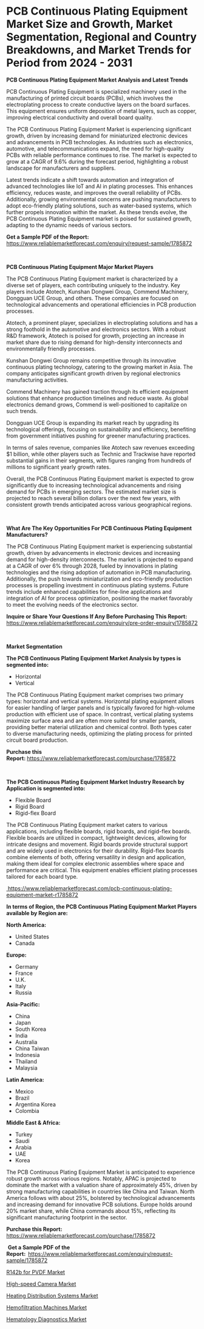 <p><h1>PCB Continuous Plating Equipment Market Size and Growth, Market Segmentation, Regional and Country Breakdowns, and Market Trends for Period from 2024 -  2031</h1></p><p><strong>PCB Continuous Plating Equipment Market Analysis and Latest Trends</strong></p>
<p><p>PCB Continuous Plating Equipment is specialized machinery used in the manufacturing of printed circuit boards (PCBs), which involves the electroplating process to create conductive layers on the board surfaces. This equipment ensures uniform deposition of metal layers, such as copper, improving electrical conductivity and overall board quality.</p><p>The PCB Continuous Plating Equipment Market is experiencing significant growth, driven by increasing demand for miniaturized electronic devices and advancements in PCB technologies. As industries such as electronics, automotive, and telecommunications expand, the need for high-quality PCBs with reliable performance continues to rise. The market is expected to grow at a CAGR of 9.6% during the forecast period, highlighting a robust landscape for manufacturers and suppliers.</p><p>Latest trends indicate a shift towards automation and integration of advanced technologies like IoT and AI in plating processes. This enhances efficiency, reduces waste, and improves the overall reliability of PCBs. Additionally, growing environmental concerns are pushing manufacturers to adopt eco-friendly plating solutions, such as water-based systems, which further propels innovation within the market. As these trends evolve, the PCB Continuous Plating Equipment market is poised for sustained growth, adapting to the dynamic needs of various sectors.</p></p>
<p><strong>Get a Sample PDF of the Report:&nbsp;</strong> <a href="https://www.reliablemarketforecast.com/enquiry/request-sample/1785872?utm_campaign=1080&utm_medium=2&utm_source=Github&utm_content=ia&utm_term=19122024&utm_id=pcb-continuous-plating-equipment">https://www.reliablemarketforecast.com/enquiry/request-sample/1785872</a></p>
<p>&nbsp;</p>
<p><strong>PCB Continuous Plating Equipment Major Market Players</strong></p>
<p><p>The PCB Continuous Plating Equipment market is characterized by a diverse set of players, each contributing uniquely to the industry. Key players include Atotech, Kunshan Dongwei Group, Commend Machinery, Dongguan UCE Group, and others. These companies are focused on technological advancements and operational efficiencies in PCB production processes.</p><p>Atotech, a prominent player, specializes in electroplating solutions and has a strong foothold in the automotive and electronics sectors. With a robust R&D framework, Atotech is poised for growth, projecting an increase in market share due to rising demand for high-density interconnects and environmentally friendly processes.</p><p>Kunshan Dongwei Group remains competitive through its innovative continuous plating technology, catering to the growing market in Asia. The company anticipates significant growth driven by regional electronics manufacturing activities.</p><p>Commend Machinery has gained traction through its efficient equipment solutions that enhance production timelines and reduce waste. As global electronics demand grows, Commend is well-positioned to capitalize on such trends.</p><p>Dongguan UCE Group is expanding its market reach by upgrading its technological offerings, focusing on sustainability and efficiency, benefiting from government initiatives pushing for greener manufacturing practices.</p><p>In terms of sales revenue, companies like Atotech saw revenues exceeding $1 billion, while other players such as Technic and Trackwise have reported substantial gains in their segments, with figures ranging from hundreds of millions to significant yearly growth rates.</p><p>Overall, the PCB Continuous Plating Equipment market is expected to grow significantly due to increasing technological advancements and rising demand for PCBs in emerging sectors. The estimated market size is projected to reach several billion dollars over the next few years, with consistent growth trends anticipated across various geographical regions.</p></p>
<p>&nbsp;</p>
<p><strong>What Are The Key Opportunities For PCB Continuous Plating Equipment Manufacturers?</strong></p>
<p><p>The PCB Continuous Plating Equipment market is experiencing substantial growth, driven by advancements in electronic devices and increasing demand for high-density interconnects. The market is projected to expand at a CAGR of over 6% through 2028, fueled by innovations in plating technologies and the rising adoption of automation in PCB manufacturing. Additionally, the push towards miniaturization and eco-friendly production processes is propelling investment in continuous plating systems. Future trends include enhanced capabilities for fine-line applications and integration of AI for process optimization, positioning the market favorably to meet the evolving needs of the electronics sector.</p></p>
<p><strong>Inquire or Share Your Questions If Any Before Purchasing This Report:</strong> <a href="https://www.reliablemarketforecast.com/enquiry/pre-order-enquiry/1785872?utm_campaign=1080&utm_medium=2&utm_source=Github&utm_content=ia&utm_term=19122024&utm_id=pcb-continuous-plating-equipment">https://www.reliablemarketforecast.com/enquiry/pre-order-enquiry/1785872</a></p>
<p>&nbsp;</p>
<p><strong>Market Segmentation</strong></p>
<p><strong>The PCB Continuous Plating Equipment Market Analysis by types is segmented into:</strong></p>
<p><ul><li>Horizontal</li><li>Vertical</li></ul></p>
<p><p>The PCB Continuous Plating Equipment market comprises two primary types: horizontal and vertical systems. Horizontal plating equipment allows for easier handling of larger panels and is typically favored for high-volume production with efficient use of space. In contrast, vertical plating systems maximize surface area and are often more suited for smaller panels, providing better material utilization and chemical control. Both types cater to diverse manufacturing needs, optimizing the plating process for printed circuit board production.</p></p>
<p><strong>Purchase this Report:&nbsp;</strong><a href="https://www.reliablemarketforecast.com/purchase/1785872?utm_campaign=1080&utm_medium=2&utm_source=Github&utm_content=ia&utm_term=19122024&utm_id=pcb-continuous-plating-equipment">https://www.reliablemarketforecast.com/purchase/1785872</a></p>
<p>&nbsp;</p>
<p><strong>The PCB Continuous Plating Equipment Market Industry Research by Application is segmented into:</strong></p>
<p><ul><li>Flexible Board</li><li>Rigid Board</li><li>Rigid-flex Board</li></ul></p>
<p><p>The PCB Continuous Plating Equipment market caters to various applications, including flexible boards, rigid boards, and rigid-flex boards. Flexible boards are utilized in compact, lightweight devices, allowing for intricate designs and movement. Rigid boards provide structural support and are widely used in electronics for their durability. Rigid-flex boards combine elements of both, offering versatility in design and application, making them ideal for complex electronic assemblies where space and performance are critical. This equipment enables efficient plating processes tailored for each board type.</p></p>
<p><a href="https://www.reliablemarketforecast.com/pcb-continuous-plating-equipment-market-r1785872?utm_campaign=1080&utm_medium=2&utm_source=Github&utm_content=ia&utm_term=19122024&utm_id=pcb-continuous-plating-equipment">&nbsp;https://www.reliablemarketforecast.com/pcb-continuous-plating-equipment-market-r1785872</a></p>
<p><strong>In terms of Region, the PCB Continuous Plating Equipment Market Players available by Region are:</strong></p>
<p>
    <p> <strong> North America: </strong>
        <ul>
            <li>United States</li>
            <li>Canada</li>
        </ul>
        </p> 
    <p> <strong> Europe: </strong>
        <ul>
            <li>Germany</li>
            <li>France</li>
            <li>U.K.</li>
            <li>Italy</li>
            <li>Russia</li>
        </ul>
        </p> 
    <p> <strong> Asia-Pacific: </strong>
        <ul>
            <li>China</li>
            <li>Japan</li>
            <li>South Korea</li>
            <li>India</li>
            <li>Australia</li>
            <li>China Taiwan</li>
            <li>Indonesia</li>
            <li>Thailand</li>
            <li>Malaysia</li>
        </ul>
        </p> 
    <p> <strong> Latin America: </strong>
        <ul>
            <li>Mexico</li>
            <li>Brazil</li>
            <li>Argentina Korea</li>
            <li>Colombia</li>
        </ul>
        </p> 
    <p> <strong> Middle East & Africa: </strong>
        <ul>
            <li>Turkey</li>
            <li>Saudi</li>
            <li>Arabia</li>
            <li>UAE</li>
            <li>Korea</li>
        </ul>
    </p>
    </p>
<p><p>The PCB Continuous Plating Equipment Market is anticipated to experience robust growth across various regions. Notably, APAC is projected to dominate the market with a valuation share of approximately 45%, driven by strong manufacturing capabilities in countries like China and Taiwan. North America follows with about 25%, bolstered by technological advancements and increasing demand for innovative PCB solutions. Europe holds around 20% market share, while China commands about 15%, reflecting its significant manufacturing footprint in the sector.</p></p>
<p><strong>Purchase this Report: </strong><a href="https://www.reliablemarketforecast.com/purchase/1785872?utm_campaign=1080&utm_medium=2&utm_source=Github&utm_content=ia&utm_term=19122024&utm_id=pcb-continuous-plating-equipment">https://www.reliablemarketforecast.com/purchase/1785872</a></p>
<p>&nbsp;<strong>Get a Sample PDF of the Report:&nbsp;&nbsp;</strong><a href="https://www.reliablemarketforecast.com/enquiry/request-sample/1785872?utm_campaign=1080&utm_medium=2&utm_source=Github&utm_content=ia&utm_term=19122024&utm_id=pcb-continuous-plating-equipment">https://www.reliablemarketforecast.com/enquiry/request-sample/1785872</a></p>
<p><strong></strong></p>
<p><p><a href="https://github.com/gdfhhhj/Market-Research-Report-List-7/blob/main/r142b-for-pvdf-market.md?utm_campaign=1080&utm_medium=2&utm_source=Github&utm_content=ia&utm_term=19122024&utm_id=pcb-continuous-plating-equipment">R142b for PVDF Market</a></p><p><a href="https://www.linkedin.com/pulse/a-mkt-nova-vc8zf?utm_campaign=1080&utm_medium=2&utm_source=Github&utm_content=ia&utm_term=19122024&utm_id=pcb-continuous-plating-equipment">High-speed Camera Market</a></p><p><a href="https://www.linkedin.com/pulse/key-drivers-heating-distribution-systems-market-expansion-2024-2031-cl1ue?utm_campaign=1080&utm_medium=2&utm_source=Github&utm_content=ia&utm_term=19122024&utm_id=pcb-continuous-plating-equipment">Heating Distribution Systems Market</a></p><p><a href="https://www.linkedin.com/pulse/from-2024-2031-industryrevenue-generation-current-cagr57as-is39e?utm_campaign=1080&utm_medium=2&utm_source=Github&utm_content=ia&utm_term=19122024&utm_id=pcb-continuous-plating-equipment">Hemofiltration Machines Market</a></p><p><a href="https://www.linkedin.com/pulse/latest-market-research-indicates-rapid-growth-hematology-diagnostics-frule?utm_campaign=1080&utm_medium=2&utm_source=Github&utm_content=ia&utm_term=19122024&utm_id=pcb-continuous-plating-equipment">Hematology Diagnostics Market</a></p></p>